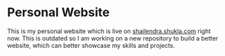 # Personal Website

This is my personal website which is live on [shailendra.shukla.com](https://shailendrashukla.com) right now.
This is outdated so I am working on a new repository to build a better website, which can better showcase my skills and projects.
